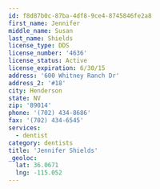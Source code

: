 ```yaml
---
id: f8d87b0c-87ba-4df8-9ce4-8745846fe2a8
first_name: Jennifer
middle_name: Susan
last_name: Shields
license_type: DDS
license_number: '4636'
license_status: Active
license_expiration: 6/30/15
address: '600 Whitney Ranch Dr'
address_2: '#18'
city: Henderson
state: NV
zip: '89014'
phone: '(702) 434-8686'
fax: '(702) 434-6545'
services:
  - dentist
category: dentists
title: 'Jennifer Shields'
_geoloc:
  lat: 36.0671
  lng: -115.052
---
```

